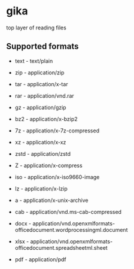 # gika
top layer of reading files

## Supported formats
- text - text/plain
- zip - application/zip
- tar - application/x-tar
- rar - application/vnd.rar
- gz - application/gzip
- bz2 - application/x-bzip2
- 7z - application/x-7z-compressed
- xz - application/x-xz
- zstd - application/zstd
- Z - application/x-compress
- iso - application/x-iso9660-image
- lz - application/x-lzip
- a - application/x-unix-archive
- cab - application/vnd.ms-cab-compressed

- docx - application/vnd.openxmlformats-officedocument.wordprocessingml.document
- xlsx - application/vnd.openxmlformats-officedocument.spreadsheetml.sheet
- pdf - application/pdf
